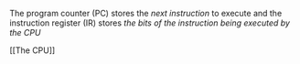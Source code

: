 The program counter (PC) stores the *next instruction* to execute and the instruction register (IR) stores *the bits of the instruction being executed by the CPU*

[[The CPU]]